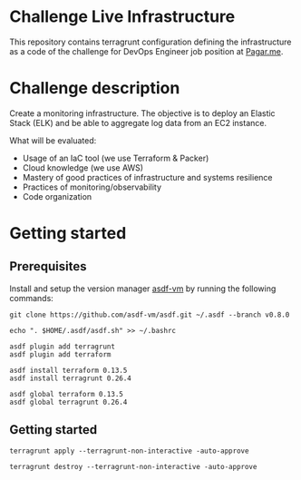 # Challenge Live Infrastructure

This repository contains terragrunt configuration defining the infrastructure as a code of the challenge for DevOps Engineer job position at [Pagar.me](http://pagar.me/).


# Challenge description

Create a monitoring infrastructure. The objective is to deploy an Elastic Stack (ELK) and be able to aggregate log data from an EC2 instance. 

What will be evaluated:

- Usage of an IaC tool (we use Terraform & Packer)
- Cloud knowledge (we use AWS)
- Mastery of good practices of infrastructure and systems resilience
- Practices of monitoring/observability
- Code organization

# Getting started

## Prerequisites

Install and setup the version manager [asdf-vm](https://asdf-vm.com/#/) by running the following commands:

```
git clone https://github.com/asdf-vm/asdf.git ~/.asdf --branch v0.8.0

echo ". $HOME/.asdf/asdf.sh" >> ~/.bashrc  

asdf plugin add terragrunt
asdf plugin add terraform

asdf install terraform 0.13.5
asdf install terragrunt 0.26.4

asdf global terraform 0.13.5
asdf global terragrunt 0.26.4
```

## Getting started

```
terragrunt apply --terragrunt-non-interactive -auto-approve

terragrunt destroy --terragrunt-non-interactive -auto-approve
```